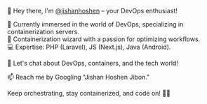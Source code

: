 👋 Hey there, I'm [@jishanhoshen](https://github.com/jishanhoshen) – your DevOps enthusiast!

🚀 Currently immersed in the world of DevOps, specializing in containerization servers.</br>
🐳 Containerization wizard with a passion for optimizing workflows.</br>
💻 Expertise: PHP (Laravel), JS (Next.js), Java (Android).

💬 Let's chat about DevOps, containers, and the tech world!

📫 Reach me by Googling "Jishan Hoshen Jibon."

Keep orchestrating, stay containerized, and code on! 🚢💡
